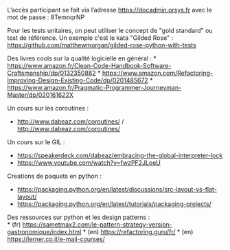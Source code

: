 L’accès participant se fait via l’adresse https://docadmin.orsys.fr avec le mot de passe : 8TemnqrNP 

Pour les tests unitaires, on peut utiliser le concept de "gold standard" ou test de référence. Un exemple c'est le kata "Gilded Rose" : https://github.com/matthewmorgan/gilded-rose-python-with-tests 

Des livres cools sur la qualité logicielle en général : 
    * https://www.amazon.fr/Clean-Code-Handbook-Software-Craftsmanship/dp/0132350882
    * https://www.amazon.com/Refactoring-Improving-Design-Existing-Code/dp/0201485672
    * https://www.amazon.fr/Pragmatic-Programmer-Journeyman-Master/dp/020161622X 


Un cours sur les coroutines : 
* http://www.dabeaz.com/coroutines/ / http://www.dabeaz.com/coroutines/ 

Un cours sur le GIL :
* https://speakerdeck.com/dabeaz/embracing-the-global-interpreter-lock
* https://www.youtube.com/watch?v=fwzPF2JLoeU

Creations de paquets en python :
* https://packaging.python.org/en/latest/discussions/src-layout-vs-flat-layout/
* https://packaging.python.org/en/latest/tutorials/packaging-projects/

Des ressources sur python et les design patterns :  
    * (fr) https://sametmax2.com/le-pattern-strategy-version-gastronomique/index.html
    * (en) https://refactoring.guru/fr/ 
    * (en) https://lerner.co.il/e-mail-courses/